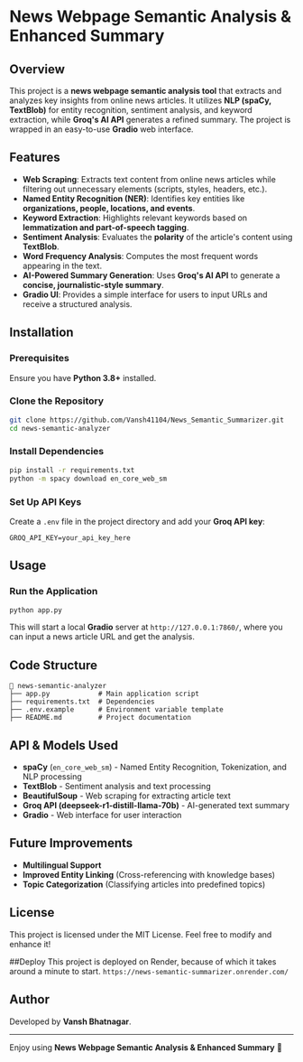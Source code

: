 # News Webpage Semantic Analysis & Enhanced Summary

## Overview
This project is a **news webpage semantic analysis tool** that extracts and analyzes key insights from online news articles. It utilizes **NLP (spaCy, TextBlob)** for entity recognition, sentiment analysis, and keyword extraction, while **Groq's AI API** generates a refined summary. The project is wrapped in an easy-to-use **Gradio** web interface.

## Features
- **Web Scraping**: Extracts text content from online news articles while filtering out unnecessary elements (scripts, styles, headers, etc.).
- **Named Entity Recognition (NER)**: Identifies key entities like **organizations, people, locations, and events**.
- **Keyword Extraction**: Highlights relevant keywords based on **lemmatization and part-of-speech tagging**.
- **Sentiment Analysis**: Evaluates the **polarity** of the article's content using **TextBlob**.
- **Word Frequency Analysis**: Computes the most frequent words appearing in the text.
- **AI-Powered Summary Generation**: Uses **Groq's AI API** to generate a **concise, journalistic-style summary**.
- **Gradio UI**: Provides a simple interface for users to input URLs and receive a structured analysis.

## Installation
### Prerequisites
Ensure you have **Python 3.8+** installed.

### Clone the Repository
```bash
git clone https://github.com/Vansh41104/News_Semantic_Summarizer.git
cd news-semantic-analyzer
```

### Install Dependencies
```bash
pip install -r requirements.txt
python -m spacy download en_core_web_sm
```

### Set Up API Keys
Create a `.env` file in the project directory and add your **Groq API key**:
```env
GROQ_API_KEY=your_api_key_here
```

## Usage
### Run the Application
```bash
python app.py
```
This will start a local **Gradio** server at `http://127.0.0.1:7860/`, where you can input a news article URL and get the analysis.

## Code Structure
```
📂 news-semantic-analyzer
├── app.py            # Main application script
├── requirements.txt  # Dependencies
├── .env.example      # Environment variable template
├── README.md         # Project documentation
```

## API & Models Used
- **spaCy** (`en_core_web_sm`) - Named Entity Recognition, Tokenization, and NLP processing
- **TextBlob** - Sentiment analysis and text processing
- **BeautifulSoup** - Web scraping for extracting article text
- **Groq API (deepseek-r1-distill-llama-70b)** - AI-generated text summary
- **Gradio** - Web interface for user interaction

## Future Improvements
- **Multilingual Support**
- **Improved Entity Linking** (Cross-referencing with knowledge bases)
- **Topic Categorization** (Classifying articles into predefined topics)

## License
This project is licensed under the MIT License. Feel free to modify and enhance it!

##Deploy
This project is deployed on Render, because of which it takes around a minute to start. ```https://news-semantic-summarizer.onrender.com/```

## Author
Developed by **Vansh Bhatnagar**.

---
Enjoy using **News Webpage Semantic Analysis & Enhanced Summary** 🚀


